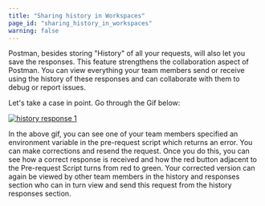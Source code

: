 ```yaml
---
title: "Sharing history in Workspaces"
page_id: "sharing_history_in_workspaces"
warning: false
---
```


 Postman, besides storing "History" of all your requests, will also let you save the responses. This feature strengthens the collaboration aspect of Postman. You can view everything your team members send or receive using the history of these responses and can collaborate with them to debug or report issues. 

 Let's take a case in point. Go through the Gif below:

 [![history response 1](https://s3.amazonaws.com/postman-static-getpostman-com/postman-docs/History_Response.gif)](https://s3.amazonaws.com/postman-static-getpostman-com/postman-docs/History_Response.gif)

 In the above gif, you can see one of your team members specified an environment variable in the pre-request script which returns an error. You can make corrections and resend the request. Once you do this, you can see how a correct response is received and how the red button adjacent to the Pre-request Script turns from red to green. Your corrected version can again be viewed by other team members in the history and responses section who can in turn view and send this request from the history responses section. 








